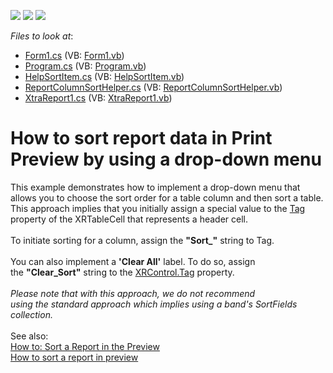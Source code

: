 <!-- default badges list -->
![](https://img.shields.io/endpoint?url=https://codecentral.devexpress.com/api/v1/VersionRange/128603576/14.2.5%2B)
[![](https://img.shields.io/badge/Open_in_DevExpress_Support_Center-FF7200?style=flat-square&logo=DevExpress&logoColor=white)](https://supportcenter.devexpress.com/ticket/details/T210208)
[![](https://img.shields.io/badge/📖_How_to_use_DevExpress_Examples-e9f6fc?style=flat-square)](https://docs.devexpress.com/GeneralInformation/403183)
<!-- default badges end -->
<!-- default file list -->
*Files to look at*:

* [Form1.cs](./CS/dxSampleGroupSort/Form1.cs) (VB: [Form1.vb](./VB/dxSampleGroupSort/Form1.vb))
* [Program.cs](./CS/dxSampleGroupSort/Program.cs) (VB: [Program.vb](./VB/dxSampleGroupSort/Program.vb))
* [HelpSortItem.cs](./CS/dxSampleGroupSort/SortReportTableHelpers/HelpSortItem.cs) (VB: [HelpSortItem.vb](./VB/dxSampleGroupSort/SortReportTableHelpers/HelpSortItem.vb))
* [ReportColumnSortHelper.cs](./CS/dxSampleGroupSort/SortReportTableHelpers/ReportColumnSortHelper.cs) (VB: [ReportColumnSortHelper.vb](./VB/dxSampleGroupSort/SortReportTableHelpers/ReportColumnSortHelper.vb))
* [XtraReport1.cs](./CS/dxSampleGroupSort/XtraReport1.cs) (VB: [XtraReport1.vb](./VB/dxSampleGroupSort/XtraReport1.vb))
<!-- default file list end -->
# How to sort report data in Print Preview by using a drop-down menu 


This example demonstrates how to implement a drop-down menu that allows you to choose the sort order for a table column and then sort a table.<br />This approach implies that you initially assign a special value to the <a href="https://documentation.devexpress.com/#XtraReports/DevExpressXtraReportsUIXRControl_Tagtopic">Tag </a>property of the XRTableCell that represents a header cell. <br /><br />To initiate sorting for a column, assign the <strong>"Sort_<FieldName>"</strong> string to Tag.<br /> <br />You can also implement a <strong>'Clear All'</strong> label. To do so, assign the <strong>"Clear_Sort"</strong> string to the <a href="https://documentation.devexpress.com/#XtraReports/DevExpressXtraReportsUIXRControl_Tagtopic">XRControl.Tag</a> property.<br /><br /><em>Please note that with this approach, we do not recommend using the standard approach which implies using a band's SortFields collection.</em><br /><br />See also:<br /><a href="https://documentation.devexpress.com/#XtraReports/CustomDocument5527">How to: Sort a Report in the Preview</a> <br /><a href="https://www.devexpress.com/Support/Center/p/E770">How to sort a report in preview</a><br /><br />

<br/>



